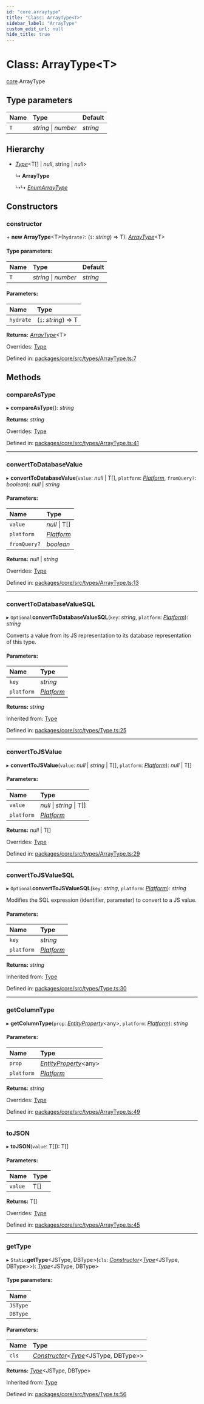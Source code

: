 ```yaml
---
id: "core.arraytype"
title: "Class: ArrayType<T>"
sidebar_label: "ArrayType"
custom_edit_url: null
hide_title: true
---
```


# Class: ArrayType<T\>

[core](../modules/core.md).ArrayType

## Type parameters

Name | Type | Default |
:------ | :------ | :------ |
`T` | *string* \| *number* | *string* |

## Hierarchy

* [*Type*](core.type.md)<T[] \| *null*, string \| *null*\>

  ↳ **ArrayType**

  ↳↳ [*EnumArrayType*](core.enumarraytype.md)

## Constructors

### constructor

\+ **new ArrayType**<T\>(`hydrate?`: (`i`: *string*) => T): [*ArrayType*](core.arraytype.md)<T\>

#### Type parameters:

Name | Type | Default |
:------ | :------ | :------ |
`T` | *string* \| *number* | *string* |

#### Parameters:

Name | Type |
:------ | :------ |
`hydrate` | (`i`: *string*) => T |

**Returns:** [*ArrayType*](core.arraytype.md)<T\>

Overrides: [Type](core.type.md)

Defined in: [packages/core/src/types/ArrayType.ts:7](https://github.com/mikro-orm/mikro-orm/blob/bcf1a0899b/packages/core/src/types/ArrayType.ts#L7)

## Methods

### compareAsType

▸ **compareAsType**(): *string*

**Returns:** *string*

Overrides: [Type](core.type.md)

Defined in: [packages/core/src/types/ArrayType.ts:41](https://github.com/mikro-orm/mikro-orm/blob/bcf1a0899b/packages/core/src/types/ArrayType.ts#L41)

___

### convertToDatabaseValue

▸ **convertToDatabaseValue**(`value`: *null* \| T[], `platform`: [*Platform*](core.platform.md), `fromQuery?`: *boolean*): *null* \| *string*

#### Parameters:

Name | Type |
:------ | :------ |
`value` | *null* \| T[] |
`platform` | [*Platform*](core.platform.md) |
`fromQuery?` | *boolean* |

**Returns:** *null* \| *string*

Overrides: [Type](core.type.md)

Defined in: [packages/core/src/types/ArrayType.ts:13](https://github.com/mikro-orm/mikro-orm/blob/bcf1a0899b/packages/core/src/types/ArrayType.ts#L13)

___

### convertToDatabaseValueSQL

▸ `Optional`**convertToDatabaseValueSQL**(`key`: *string*, `platform`: [*Platform*](core.platform.md)): *string*

Converts a value from its JS representation to its database representation of this type.

#### Parameters:

Name | Type |
:------ | :------ |
`key` | *string* |
`platform` | [*Platform*](core.platform.md) |

**Returns:** *string*

Inherited from: [Type](core.type.md)

Defined in: [packages/core/src/types/Type.ts:25](https://github.com/mikro-orm/mikro-orm/blob/bcf1a0899b/packages/core/src/types/Type.ts#L25)

___

### convertToJSValue

▸ **convertToJSValue**(`value`: *null* \| *string* \| T[], `platform`: [*Platform*](core.platform.md)): *null* \| T[]

#### Parameters:

Name | Type |
:------ | :------ |
`value` | *null* \| *string* \| T[] |
`platform` | [*Platform*](core.platform.md) |

**Returns:** *null* \| T[]

Overrides: [Type](core.type.md)

Defined in: [packages/core/src/types/ArrayType.ts:29](https://github.com/mikro-orm/mikro-orm/blob/bcf1a0899b/packages/core/src/types/ArrayType.ts#L29)

___

### convertToJSValueSQL

▸ `Optional`**convertToJSValueSQL**(`key`: *string*, `platform`: [*Platform*](core.platform.md)): *string*

Modifies the SQL expression (identifier, parameter) to convert to a JS value.

#### Parameters:

Name | Type |
:------ | :------ |
`key` | *string* |
`platform` | [*Platform*](core.platform.md) |

**Returns:** *string*

Inherited from: [Type](core.type.md)

Defined in: [packages/core/src/types/Type.ts:30](https://github.com/mikro-orm/mikro-orm/blob/bcf1a0899b/packages/core/src/types/Type.ts#L30)

___

### getColumnType

▸ **getColumnType**(`prop`: [*EntityProperty*](../interfaces/core.entityproperty.md)<any\>, `platform`: [*Platform*](core.platform.md)): *string*

#### Parameters:

Name | Type |
:------ | :------ |
`prop` | [*EntityProperty*](../interfaces/core.entityproperty.md)<any\> |
`platform` | [*Platform*](core.platform.md) |

**Returns:** *string*

Overrides: [Type](core.type.md)

Defined in: [packages/core/src/types/ArrayType.ts:49](https://github.com/mikro-orm/mikro-orm/blob/bcf1a0899b/packages/core/src/types/ArrayType.ts#L49)

___

### toJSON

▸ **toJSON**(`value`: T[]): T[]

#### Parameters:

Name | Type |
:------ | :------ |
`value` | T[] |

**Returns:** T[]

Overrides: [Type](core.type.md)

Defined in: [packages/core/src/types/ArrayType.ts:45](https://github.com/mikro-orm/mikro-orm/blob/bcf1a0899b/packages/core/src/types/ArrayType.ts#L45)

___

### getType

▸ `Static`**getType**<JSType, DBType\>(`cls`: [*Constructor*](../modules/core.md#constructor)<[*Type*](core.type.md)<JSType, DBType\>\>): [*Type*](core.type.md)<JSType, DBType\>

#### Type parameters:

Name |
:------ |
`JSType` |
`DBType` |

#### Parameters:

Name | Type |
:------ | :------ |
`cls` | [*Constructor*](../modules/core.md#constructor)<[*Type*](core.type.md)<JSType, DBType\>\> |

**Returns:** [*Type*](core.type.md)<JSType, DBType\>

Inherited from: [Type](core.type.md)

Defined in: [packages/core/src/types/Type.ts:56](https://github.com/mikro-orm/mikro-orm/blob/bcf1a0899b/packages/core/src/types/Type.ts#L56)
